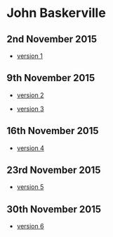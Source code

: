 John Baskerville
================

2nd November 2015
-----------------

- [version 1](https://StuartMcMaw.github.io/john-baskerville/v1.html)


9th November 2015
-----------------

- [version 2](https://StuartMcMaw.github.io/john-baskerville/v2.html)

- [version 3](https://StuartMcMaw.github.io/john-baskerville/v3.html)



16th November 2015
------------------

- [version 4](https://StuartMcMaw.github.io/john-baskerville/v4.html)

23rd November 2015
------------------

- [version 5](https://StuartMcMaw.github.io/john-baskerville/v5.html)

30th November 2015
------------------

- [version 6](https://StuartMcMaw.github.io/john-baskerville/v6.html)